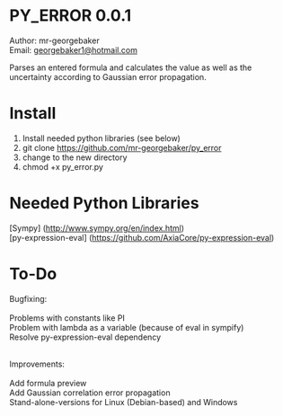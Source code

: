 PY_ERROR 0.0.1
==============

Author: mr-georgebaker<br>
Email: georgebaker1@hotmail.com

Parses an entered formula and calculates the value as well as the uncertainty according to Gaussian error propagation.

Install
=======
1) Install needed python libraries (see below)<br>
2) git clone https://github.com/mr-georgebaker/py_error <br>
3) change to the new directory <br>
4) chmod +x py_error.py

Needed Python Libraries
=======================

[Sympy] (http://www.sympy.org/en/index.html) <br>
[py-expression-eval] (https://github.com/AxiaCore/py-expression-eval)

To-Do
======

Bugfixing:<br><br>
Problems with constants like PI <br>
Problem with lambda as a variable (because of eval in sympify) <br>
Resolve py-expression-eval dependency<br><br>

Improvements:<br><br>
Add formula preview<br>
Add Gaussian correlation error propagation <br>
Stand-alone-versions for Linux (Debian-based) and Windows

